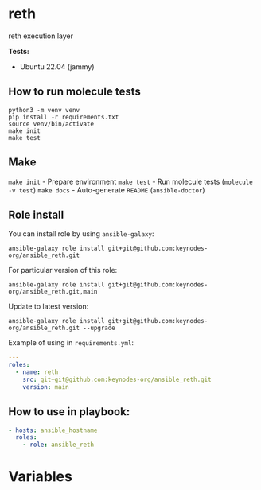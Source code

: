 reth
=========

reth execution layer

**Tests:**
* Ubuntu 22.04 (jammy)

How to run molecule tests
----------------------

```shell
python3 -m venv venv
pip install -r requirements.txt
source venv/bin/activate
make init
make test
```

Make
----

`make init` - Prepare environment
`make test` - Run molecule tests (`molecule -v test`)
`make docs` - Auto-generate `README` (`ansible-doctor`)

Role install
--------------

You can install role by using `ansible-galaxy`:

```shell
ansible-galaxy role install git+git@github.com:keynodes-org/ansible_reth.git
```

For particular version of this role:
```shell
ansible-galaxy role install git+git@github.com:keynodes-org/ansible_reth.git,main
```

Update to latest version:
```shell
ansible-galaxy role install git+git@github.com:keynodes-org/ansible_reth.git --upgrade
```

Example of using in `requirements.yml`:
```yaml
---
roles:
  - name: reth
    src: git+git@github.com:keynodes-org/ansible_reth.git
    version: main
```

How to use in playbook:
-------------------------

```yaml
- hosts: ansible_hostname
  roles:
    - role: ansible_reth
```

Variables
===============
